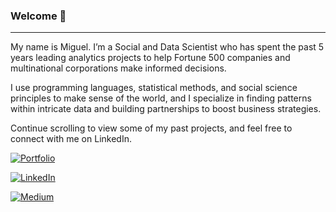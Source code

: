 ### Welcome 👋

---

My name is Miguel. I’m a Social and Data Scientist who has spent the past 5 years leading analytics projects to help Fortune 500 companies and multinational corporations make informed decisions.

I use programming languages, statistical methods, and social science principles to make sense of the world, and I specialize in finding patterns within intricate data and building partnerships to boost business strategies.

Continue scrolling to view some of my past projects, and feel free to connect with me on LinkedIn.

[![Portfolio](https://img.shields.io/badge/Portfolio-%23000000.svg?style=for-the-badge&logo=firefox&logoColor=#FF7139)
](https://macuriels.com/)

[![LinkedIn](https://img.shields.io/badge/linkedin-%230077B5.svg?style=for-the-badge&logo=linkedin&logoColor=white)](https://www.linkedin.com/in/macuriels/)

[![Medium](https://img.shields.io/badge/Medium-12100E?style=for-the-badge&logo=medium&logoColor=white)](https://medium.com/@macuriels)


